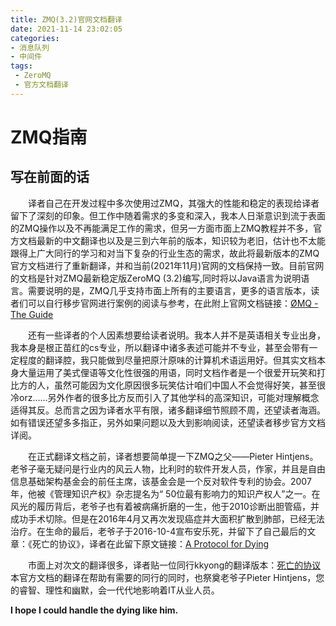 ```yaml
---
title: ZMQ(3.2)官网文档翻译
date: 2021-11-14 23:02:05
categories: 
- 消息队列
- 中间件
tags:
 - ZeroMQ
 - 官方文档翻译
---
```

# ZMQ指南

## 写在前面的话

&emsp;&emsp;译者自己在开发过程中多次使用过ZMQ，其强大的性能和稳定的表现给译者留下了深刻的印象。但工作中随着需求的多变和深入，我本人日渐意识到流于表面的ZMQ操作以及不再能满足工作的需求，但另一方面市面上ZMQ教程并不多，官方文档最新的中文翻译也以及是三到六年前的版本，知识较为老旧，估计也不太能跟得上广大同行的学习和对当下复杂的行业生态的需求，故此将最新版本的ZMQ官方文档进行了重新翻译，并和当前(2021年11月)官网的文档保持一致。目前官网的文档是针对ZMQ最新稳定版ZeroMQ (3.2)编写,同时将以Java语言为说明语言。需要说明的是，ZMQ几乎支持市面上所有的主要语言，更多的语言版本，读者们可以自行移步官网进行案例的阅读与参考，在此附上官网文档链接：[ØMQ - The Guide](https://zguide.zeromq.org/docs/)

&emsp;&emsp;还有一些译者的个人因素想要给读者说明。我本人并不是英语相关专业出身，我本身是根正苗红的cs专业，所以翻译中诸多表述可能并不专业，甚至会带有一定程度的翻译腔，我只能做到尽量把原汁原味的计算机术语运用好。但其实文档本身大量运用了美式俚语等文化性很强的用语，同时文档作者是一个很爱开玩笑和打比方的人，虽然可能因为文化原因很多玩笑估计咱们中国人不会觉得好笑，甚至很冷orz......另外作者的很多比方反而引入了其他学科的高深知识，可能对理解概念适得其反。总而言之因为译者水平有限，诸多翻译细节照顾不周，还望读者海涵。如有错误还望多多指正，另外如果问题以及大到影响阅读，还望读者移步官方文档详阅。

&emsp;&emsp;在正式翻译文档之前，译者想要简单提一下ZMQ之父——Pieter Hintjens。老爷子毫无疑问是行业内的风云人物，比利时的软件开发人员，作家，并且是自由信息基础架构基金会的前任主席，该基金会是一个反对软件专利的协会。2007年，他被《管理知识产权》杂志提名为“ 50位最有影响力的知识产权人”之一。在风光的履历背后，老爷子也有着被病痛折磨的一生，他于2010诊断出胆管癌，并成功手术切除。但是在2016年4月又再次发现癌症并大面积扩散到肺部，已经无法治疗。在生命的最后，老爷子于2016-10-4宣布安乐死，并留下了自己最后的文章：《死亡的协议》，译者在此留下原文链接：[A Protocol for Dying](http://hintjens.com/blog:115)  

&emsp;&emsp;市面上对次文的翻译很多，译者贴一位同行kkyong的翻译版本：[死亡的协议](https://www.cnblogs.com/codemind/p/5440820.html)  本官方文档的翻译在帮助有需要的同行的同时，也祭奠老爷子Pieter Hintjens，您的睿智、理性和幽默，会一代代地影响着IT从业人员。

**I hope I could handle the dying like him.**
